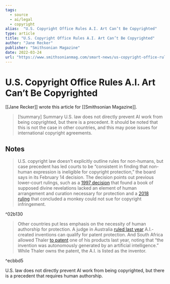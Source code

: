 ```yaml
---
tags:
  - source
  - ai/legal
  - copyright
alias:  "U.S. Copyright Office Rules A.I. Art Can’t Be Copyrighted"
type: article
title: "U.S. Copyright Office Rules A.I. Art Can’t Be Copyrighted"
author: "Jane Recker"
publisher: "Smithsonian Magazine"
date: 2022-03-24
url: "https://www.smithsonianmag.com/smart-news/us-copyright-office-rules-ai-art-cant-be-copyrighted-180979808/"
---
```

# U.S. Copyright Office Rules A.I. Art Can’t Be Copyrighted
[[Jane Recker]] wrote this article for [[Smithsonian Magazine]].

> [!summary] Summary
> U.S. law does not directly prevent AI work from being copyrighted, but there is a precedent. It should be noted that this is not the case in other countries, and this may pose issues for international copyright agreements.

## Notes
> U.S. copyright law doesn’t explicitly outline rules for non-humans, but case precedent has led courts to be “consistent in finding that non-human expression is ineligible for copyright protection,” the board says in its February 14 decision. The decision points out previous lower-court rulings, such as a [1997 decision](https://web.law.columbia.edu/sites/default/files/microsites/gender-sexuality/Ventimiglia_Paper.pdf) that found a book of supposed divine revelations lacked an element of human arrangement and curation necessary for protection and a [2018 ruling](https://www.theverge.com/2018/4/24/17271410/monkey-selfie-naruto-slater-copyright-peta) that concluded a monkey could not sue for copyright infringement.

^02b130

> Other countries put less emphasis on the necessity of human authorship for protection. A judge in Australia [ruled last year](https://www.jdsupra.com/legalnews/australian-judge-rules-inventions-6431529/) A.I.-created inventions can qualify for patent protection. And South Africa allowed Thaler [to patent](https://artificialinventor.com/first-patent-granted-to-the-artificial-inventor-project/) one of his products last year, noting that “the invention was autonomously generated by an artificial intelligence.” While Thaler owns the patent, the A.I. is listed as the inventor.

^ecbbd5

U.S. law does not directly prevent AI work from being copyrighted, but there is a precedent that requires human authorship.
